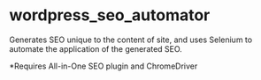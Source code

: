 # wordpress_seo_automator
Generates SEO unique to the content of site, and uses Selenium to automate the application of the generated SEO.

*Requires All-in-One SEO plugin and ChromeDriver
